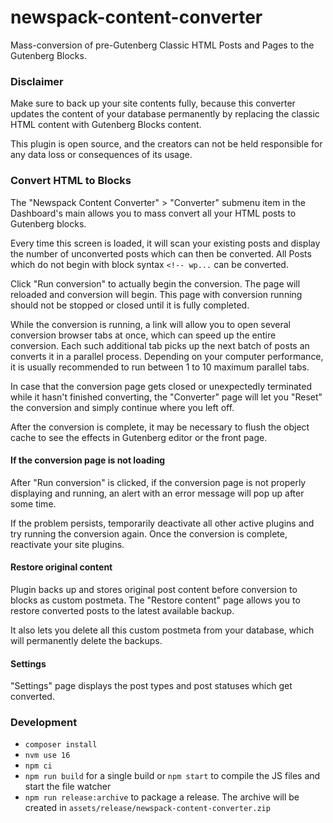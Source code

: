 # newspack-content-converter
Mass-conversion of pre-Gutenberg Classic HTML Posts and Pages to the Gutenberg Blocks.

### Disclaimer

Make sure to back up your site contents fully, because this converter updates the content of your database permanently by replacing the classic HTML content with Gutenberg Blocks content.

This plugin is open source, and the creators can not be held responsible for any data loss or consequences of its usage.

### Convert HTML to Blocks

The "Newspack Content Converter" > "Converter" submenu item in the Dashboard's main allows you to mass convert all your HTML posts to Gutenberg blocks.

Every time this screen is loaded, it will scan your existing posts and display the number of unconverted posts which can then be converted. All Posts which do not begin with block syntax `<!-- wp...` can be converted.

Click "Run conversion" to actually begin the conversion. The page will reloaded and conversion will begin. This page with conversion running should not be stopped or closed until it is fully completed.

While the conversion is running, a link will allow you to open several conversion browser tabs at once, which can speed up the entire conversion. Each such additional tab picks up the next batch of posts an converts it in a parallel process. Depending on your computer performance, it is usually recommended to run between 1 to 10 maximum parallel tabs.

In case that the conversion page gets closed or unexpectedly terminated while it hasn't finished converting, the "Converter" page will let you "Reset" the conversion and simply continue where you left off.

After the conversion is complete, it may be necessary to flush the object cache to see the effects in Gutenberg editor or the front page.

#### If the conversion page is not loading

After "Run conversion" is clicked, if the conversion page is not properly displaying and running, an alert with an error message will pop up after some time.

If the problem persists, temporarily deactivate all other active plugins and try running the conversion again. Once the conversion is complete, reactivate your site plugins.

#### Restore original content

Plugin backs up and stores original post content before conversion to blocks as custom postmeta. The "Restore content" page allows you to restore converted posts to the latest available backup.

It also lets you delete all this custom postmeta from your database, which will permanently delete the backups.

#### Settings

"Settings" page displays the post types and post statuses which get converted.

### Development

- `composer install`
- `nvm use 16`
- `npm ci`
- `npm run build` for a single build or `npm start` to compile the JS files and start the file watcher
- `npm run release:archive` to package a release. The archive will be created in `assets/release/newspack-content-converter.zip`
